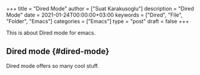 +++
title = "Dired Mode"
author = ["Suat Karakusoglu"]
description = "Dired Mode"
date = 2021-01-24T00:00:00+03:00
keywords = ["Dired", "File", "Folder", "Emacs"]
categories = ["Emacs"]
type = "post"
draft = false
+++

This is about Dired mode for emacs.


## Dired mode {#dired-mode}

Dired mode offers so many cool stuff.
